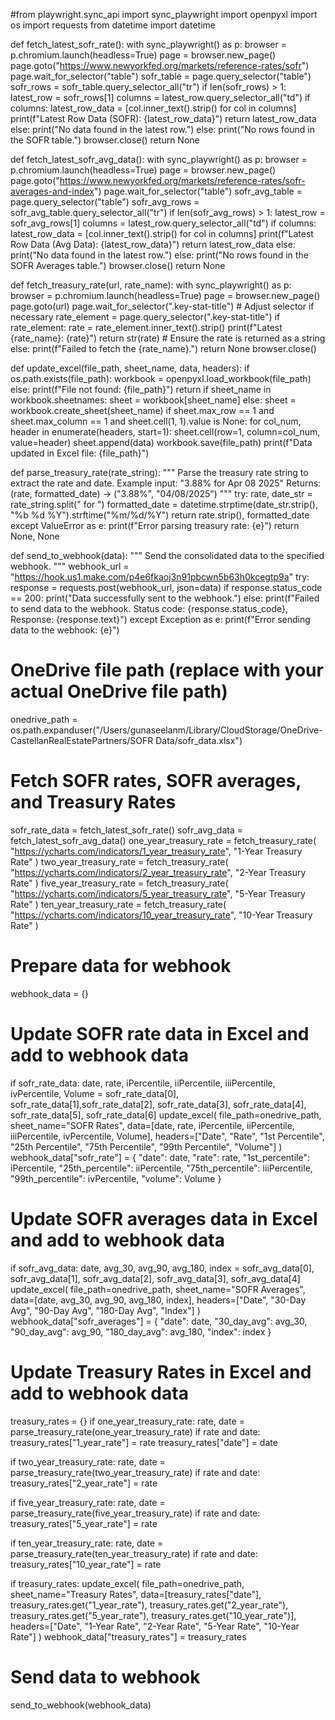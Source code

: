 #from playwright.sync_api import sync_playwright
import openpyxl
import os
import requests
from datetime import datetime

def fetch_latest_sofr_rate():
    with sync_playwright() as p:
        browser = p.chromium.launch(headless=True)
        page = browser.new_page()
        page.goto("https://www.newyorkfed.org/markets/reference-rates/sofr")
        page.wait_for_selector("table")
        sofr_table = page.query_selector("table")
        sofr_rows = sofr_table.query_selector_all("tr")
        if len(sofr_rows) > 1:
            latest_row = sofr_rows[1]
            columns = latest_row.query_selector_all("td")
            if columns:
                latest_row_data = [col.inner_text().strip() for col in columns]
                print(f"Latest Row Data (SOFR): {latest_row_data}")
                return latest_row_data
            else:
                print("No data found in the latest row.")
        else:
            print("No rows found in the SOFR table.")
        browser.close()
        return None

def fetch_latest_sofr_avg_data():
    with sync_playwright() as p:
        browser = p.chromium.launch(headless=True)
        page = browser.new_page()
        page.goto("https://www.newyorkfed.org/markets/reference-rates/sofr-averages-and-index")
        page.wait_for_selector("table")
        sofr_avg_table = page.query_selector("table")
        sofr_avg_rows = sofr_avg_table.query_selector_all("tr")
        if len(sofr_avg_rows) > 1:
            latest_row = sofr_avg_rows[1]
            columns = latest_row.query_selector_all("td")
            if columns:
                latest_row_data = [col.inner_text().strip() for col in columns]
                print(f"Latest Row Data (Avg Data): {latest_row_data}")
                return latest_row_data
            else:
                print("No data found in the latest row.")
        else:
            print("No rows found in the SOFR Averages table.")
        browser.close()
        return None

def fetch_treasury_rate(url, rate_name):
    with sync_playwright() as p:
        browser = p.chromium.launch(headless=True)
        page = browser.new_page()
        page.goto(url)
        page.wait_for_selector(".key-stat-title")  # Adjust selector if necessary
        rate_element = page.query_selector(".key-stat-title")
        if rate_element:
            rate = rate_element.inner_text().strip()
            print(f"Latest {rate_name}: {rate}")
            return str(rate)  # Ensure the rate is returned as a string
        else:
            print(f"Failed to fetch the {rate_name}.")
            return None
        browser.close()

def update_excel(file_path, sheet_name, data, headers):
    if os.path.exists(file_path):
        workbook = openpyxl.load_workbook(file_path)
    else:
        print(f"File not found: {file_path}")
        return
    if sheet_name in workbook.sheetnames:
        sheet = workbook[sheet_name]
    else:
        sheet = workbook.create_sheet(sheet_name)
    if sheet.max_row == 1 and sheet.max_column == 1 and sheet.cell(1, 1).value is None:
        for col_num, header in enumerate(headers, start=1):
            sheet.cell(row=1, column=col_num, value=header)
    sheet.append(data)
    workbook.save(file_path)
    print(f"Data updated in Excel file: {file_path}")

def parse_treasury_rate(rate_string):
    """
    Parse the treasury rate string to extract the rate and date.
    Example input: "3.88% for Apr 08 2025"
    Returns: (rate, formatted_date) -> ("3.88%", "04/08/2025")
    """
    try:
        rate, date_str = rate_string.split(" for ")
        formatted_date = datetime.strptime(date_str.strip(), "%b %d %Y").strftime("%m/%d/%Y")
        return rate.strip(), formatted_date
    except ValueError as e:
        print(f"Error parsing treasury rate: {e}")
        return None, None

def send_to_webhook(data):
    """
    Send the consolidated data to the specified webhook.
    """
    webhook_url = "https://hook.us1.make.com/p4e6fkaoj3n91pbcwn5b63h0kcegtp9a"
    try:
        response = requests.post(webhook_url, json=data)
        if response.status_code == 200:
            print("Data successfully sent to the webhook.")
        else:
            print(f"Failed to send data to the webhook. Status code: {response.status_code}, Response: {response.text}")
    except Exception as e:
        print(f"Error sending data to the webhook: {e}")

# OneDrive file path (replace with your actual OneDrive file path)
onedrive_path = os.path.expanduser("/Users/gunaseelanm/Library/CloudStorage/OneDrive-CastellanRealEstatePartners/SOFR Data/sofr_data.xlsx")

# Fetch SOFR rates, SOFR averages, and Treasury Rates
sofr_rate_data = fetch_latest_sofr_rate()
sofr_avg_data = fetch_latest_sofr_avg_data()
one_year_treasury_rate = fetch_treasury_rate(
    "https://ycharts.com/indicators/1_year_treasury_rate", "1-Year Treasury Rate"
)
two_year_treasury_rate = fetch_treasury_rate(
    "https://ycharts.com/indicators/2_year_treasury_rate", "2-Year Treasury Rate"
)
five_year_treasury_rate = fetch_treasury_rate(
    "https://ycharts.com/indicators/5_year_treasury_rate", "5-Year Treasury Rate"
)
ten_year_treasury_rate = fetch_treasury_rate(
    "https://ycharts.com/indicators/10_year_treasury_rate", "10-Year Treasury Rate"
)

# Prepare data for webhook
webhook_data = {}

# Update SOFR rate data in Excel and add to webhook data
if sofr_rate_data:
    date, rate, iPercentile, iiPercentile, iiiPercentile, ivPercentile, Volume = sofr_rate_data[0], sofr_rate_data[1],sofr_rate_data[2], sofr_rate_data[3], sofr_rate_data[4], sofr_rate_data[5], sofr_rate_data[6]
    update_excel(
        file_path=onedrive_path,
        sheet_name="SOFR Rates",
        data=[date, rate, iPercentile, iiPercentile, iiiPercentile, ivPercentile, Volume],
        headers=["Date", "Rate", "1st Percentile", "25th Percentile", "75th Percentile", "99th Percentile", "Volume"]
    )
    webhook_data["sofr_rate"] = {
        "date": date,
        "rate": rate,
        "1st_percentile": iPercentile,
        "25th_percentile": iiPercentile,
        "75th_percentile": iiiPercentile,
        "99th_percentile": ivPercentile,
        "volume": Volume
    }

# Update SOFR averages data in Excel and add to webhook data
if sofr_avg_data:
    date, avg_30, avg_90, avg_180, index = sofr_avg_data[0], sofr_avg_data[1], sofr_avg_data[2], sofr_avg_data[3], sofr_avg_data[4]
    update_excel(
        file_path=onedrive_path,
        sheet_name="SOFR Averages",
        data=[date, avg_30, avg_90, avg_180, index],
        headers=["Date", "30-Day Avg", "90-Day Avg", "180-Day Avg", "Index"]
    )
    webhook_data["sofr_averages"] = {
        "date": date,
        "30_day_avg": avg_30,
        "90_day_avg": avg_90,
        "180_day_avg": avg_180,
        "index": index
    }

# Update Treasury Rates in Excel and add to webhook data
treasury_rates = {}
if one_year_treasury_rate:
    rate, date = parse_treasury_rate(one_year_treasury_rate)
    if rate and date:
        treasury_rates["1_year_rate"] = rate
        treasury_rates["date"] = date

if two_year_treasury_rate:
    rate, date = parse_treasury_rate(two_year_treasury_rate)
    if rate and date:
        treasury_rates["2_year_rate"] = rate

if five_year_treasury_rate:
    rate, date = parse_treasury_rate(five_year_treasury_rate)
    if rate and date:
        treasury_rates["5_year_rate"] = rate

if ten_year_treasury_rate:
    rate, date = parse_treasury_rate(ten_year_treasury_rate)
    if rate and date:
        treasury_rates["10_year_rate"] = rate

if treasury_rates:
    update_excel(
        file_path=onedrive_path,
        sheet_name="Treasury Rates",
        data=[treasury_rates["date"], treasury_rates.get("1_year_rate"), treasury_rates.get("2_year_rate"),
              treasury_rates.get("5_year_rate"), treasury_rates.get("10_year_rate")],
        headers=["Date", "1-Year Rate", "2-Year Rate", "5-Year Rate", "10-Year Rate"]
    )
    webhook_data["treasury_rates"] = treasury_rates

# Send data to webhook
send_to_webhook(webhook_data)
